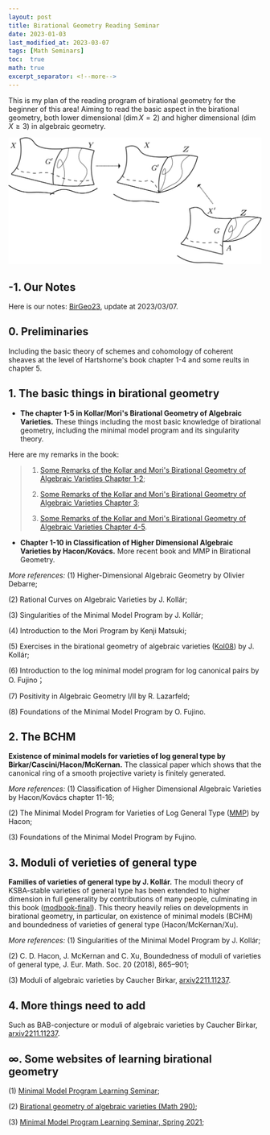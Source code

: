 ```yaml
---
layout: post
title: Birational Geometry Reading Seminar
date: 2023-01-03
last_modified_at: 2023-03-07
tags: [Math Seminars]
toc:  true
math: true
excerpt_separator: <!--more-->
---
```

This is my plan of the reading program of birational geometry for the beginner of this area! Aiming to read the basic aspect in the birational geometry, both lower dimensional ($\dim X=2$) and higher dimensional ($\dim X\geq 3$) in algebraic geometry.
<!--more-->

![](/my_pics/2023-01-03-1.jpg)

## -1. Our Notes
Here is our notes: [BirGeo23](/my_notes/BirationalGeometry.pdf), update at 2023/03/07.

## 0. Preliminaries
Including the basic theory of schemes and cohomology of coherent sheaves at the level of Hartshorne's book chapter 1-4 and some reults in chapter 5.

## 1. The basic things in birational geometry
+ **The chapter 1-5 in Kollar/Mori's Birational Geometry of Algebraic Varieties.** These things including the most basic knowledge of birational geometry, including the minimal model program and its singularity theory.

Here are my remarks in the book:
 
> 1. [Some Remarks of the Kollar and Mori's Birational Geometry of Algebraic Varieties Chapter 1-2](https://dvlxlwz.github.io/MyBlogs/2023/01/10/Some-Remarks-of-the-Kollar-and-Mori's-Birational-Geometry-of-Algebraic-Varieties-I/);
> 
> 2. [Some Remarks of the Kollar and Mori's Birational Geometry of Algebraic Varieties Chapter 3](https://dvlxlwz.github.io/MyBlogs/2023/01/10/Some-Remarks-of-the-Kollar-and-Mori's-Birational-Geometry-of-Algebraic-Varieties-II/);
> 
> 3. [Some Remarks of the Kollar and Mori's Birational Geometry of Algebraic Varieties Chapter 4-5](https://dvlxlwz.github.io/MyBlogs/2023/02/09/Some-Remarks-of-the-Kollar-and-Mori's-Birational-Geometry-of-Algebraic-Varieties-III-(The-End)/).

+ **Chapter 1-10 in Classification of Higher Dimensional Algebraic Varieties by Hacon/Kovács.** More recent book and MMP in Birational Geometry.


*More references:* (1) Higher-Dimensional Algebraic Geometry by Olivier Debarre;

(2) Rational Curves on Algebraic Varieties by J. Kollár;

(3) Singularities of the Minimal Model Program by J. Kollár;

(4) Introduction to the Mori Program by Kenji Matsuki;

(5) Exercises in the birational geometry of algebraic varieties ([Kol08](https://arxiv.org/abs/0809.2579)) by J. Kollár;

(6) Introduction to the log minimal model program for log canonical pairs by O. Fujino；

(7) Positivity in Algebraic Geometry I/II by R. Lazarfeld;

(8) Foundations of the Minimal Model Program by O. Fujino.

## 2. The BCHM
**Existence of minimal models for varieties of log general type by Birkar/Cascini/Hacon/McKernan.** The classical paper which shows that the canonical ring of a smooth projective variety is finitely generated.

*More references:* (1) Classification of Higher Dimensional Algebraic Varieties by Hacon/Kovács chapter 11-16;

(2) The Minimal Model Program for Varieties of Log General Type ([MMP](https://www.math.utah.edu/~hacon/MMP.pdf)) by Hacon;

(3) Foundations of the Minimal Model Program by Fujino.

## 3. Moduli of verieties of general type
**Families of varieties of general type by J. Kollár.** The moduli theory of KSBA-stable varieties of general type has been extended to higher dimension in full generality by contributions of many people, culminating in this book ([modbook-final](https://web.math.princeton.edu/~kollar/FromMyHomePage/modbook-final.pdf)). This theory heavily relies on developments in birational geometry, in particular, on existence of minimal models (BCHM) and boundedness of varieties of general type (Hacon/McKernan/Xu).

*More references:* (1) Singularities of the Minimal Model Program by J. Kollár;

(2) C. D. Hacon, J. McKernan and C. Xu, Boundedness of moduli of varieties of general type, J. Eur. Math. Soc. 20 (2018), 865–901;

(3) Moduli of algebraic varieties by Caucher Birkar, [arxiv2211.11237](https://arxiv.org/abs/2211.11237).

## 4. More things need to add
Such as BAB-conjecture or moduli of algebraic varieties by Caucher Birkar, [arxiv2211.11237](https://arxiv.org/abs/2211.11237).

## $\infty$. Some websites of learning birational geometry

(1) [Minimal Model Program Learning Seminar](https://www.math.ucla.edu/~jmoraga/Learning-Seminar-MMP);

(2) [Birational geometry of algebraic varieties (Math 290)](https://people.math.harvard.edu/~bejleri/teaching/math290fa20/);

(3) [Minimal Model Program Learning Seminar, Spring 2021](https://www.math.columbia.edu/~plei/docs/MMP.pdf);
